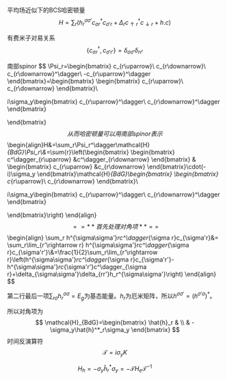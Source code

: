 

平均场近似下的BCS哈密顿量
$$
H=\sum_r\left(h^{\sigma\sigma'}_rc^\dagger_{\sigma r}c_{\sigma'r}+\Delta_rc^\dagger_{\uparrow r}c_{\downarrow r}+h.c\right)
$$



有费米子对易关系
$$
\{c_{\sigma r}^\dagger,c_{\sigma' r'}\}=\delta_{\sigma\sigma'}\delta_{rr'}
$$





南部spinor
$$
\Psi_r=\begin{bmatrix}
c_{r\uparrow}\\ 
c_{r\downarrow}\\ 
c_{r\downarrow}^\dagger\\ 
-c_{r\uparrow}^\dagger
\end{bmatrix}=\begin{bmatrix}
\begin{bmatrix}
c_{r\uparrow}\\ 
c_{r\downarrow}
\end{bmatrix}\\ 
 
i\sigma_y\begin{bmatrix}
c_{r\uparrow}^\dagger\\ 
c_{r\downarrow}^\dagger
\end{bmatrix} 

\end{bmatrix}
$$
从而哈密顿量可以用南部spinor表示
$$
\begin{align}H&=\sum_r\Psi_r^\dagger\mathcal{H}_{BdG}\Psi_r\\&=\sum_{r}\left(\begin{bmatrix}
\begin{bmatrix}
c^\dagger_{r\uparrow} &c^\dagger_{r\downarrow} 
\end{bmatrix} & \begin{bmatrix}
c_{r\uparrow} &c_{r\downarrow} 
\end{bmatrix}\cdot(-i)\sigma_y
\end{bmatrix}\mathcal{H}_{BdG}\begin{bmatrix}
\begin{bmatrix}
c_{r\uparrow}\\ 
c_{r\downarrow}
\end{bmatrix}\\ 
 
i\sigma_y\begin{bmatrix}
c_{r\uparrow}^\dagger\\ 
c_{r\downarrow}^\dagger
\end{bmatrix} 

\end{bmatrix}\right)
\end{align}
$$
==**首先处理对角项**==
$$
\begin{align}
\sum_r h^{\sigma\sigma'}_rc^\dagger_{\sigma r}c_{\sigma'r}&=
\sum_r\lim_{r'\rightarrow r} h^{\sigma\sigma'}_rc^\dagger_{\sigma r}c_{\sigma'r'}\\&=\frac{1}{2}\sum_r\lim_{r'\rightarrow r}\left(h^{\sigma\sigma'}_rc^\dagger_{\sigma r}c_{\sigma'r'}-h^{\sigma\sigma'}_rc_{\sigma'r'}c^\dagger_{\sigma r}+\delta_{\sigma\sigma'}\delta_{rr'}h_r^{\sigma\sigma'}\right)
\end{align}
$$

第二行最后一项$\sum_{r\sigma}h^{\sigma\sigma}_r=E_g$为基态能量。$h_r$为厄米矩阵，所以$h^{\sigma\sigma'}=(h^{\sigma'\sigma})^*$。

所以对角项为
$$
\mathcal{H}_{BdG}=\begin{bmatrix}
\hat{h}_r & \\ 
 & -\sigma_y\hat{h}^*_r\sigma_y
\end{bmatrix}
$$
时间反演算符
$$
\mathcal{T}=i\sigma_yK
$$

$$
 H_h=-\sigma_y\hat{h}^*_r\sigma_y=-\mathcal{T}H_e\mathcal{T}^{-1}
$$

